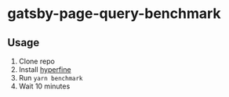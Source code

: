 # gatsby-page-query-benchmark

## Usage

1. Clone repo
2. Install [hyperfine](https://github.com/sharkdp/hyperfine)
3. Run `yarn benchmark`
4. Wait 10 minutes

